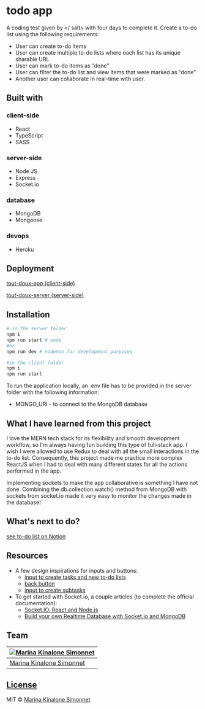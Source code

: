 # todo app
A coding test given by </ salt> with four days to complete it. Create a to-do list using the following requirements:
- User can create to-do items
- User can create multiple to-do lists where each list has its unique sharable URL
- User can mark to-do items as “done”
- User can filter the to-do list and view items that were marked as “done”
- Another user can collaborate in real-time with user.


## Built with 

### client-side
- React
- TypeScript
- SASS
  
### server-side
- Node JS
- Express
- Socket.io
### database
- MongoDB
- Mongoose

### devops
- Heroku

## Deployment

[tout-doux-app (client-side)](https://https://tout-doux-app.herokuapp.com/)

[tout-doux-server (server-side)](https://https://tout-doux-app.herokuapp.com/)

## Installation

```bash
# in the server folder
npm i
npm run start # node
#or
npm run dev # nodemon for development purposes

#in the client folder
npm i
npm run start
```


To run the application locally, an .env file has to be provided in the server folder with the following information:
- MONGO_URI - to connect to the MongoDB database

## What I have learned from this project
I love the MERN tech stack for its flexibility and smooth development workflow, so I'm always having fun building this type of full-stack app. I wish I were allowed to use Redux to deal with all the small interactions in the to-do list. Consequently, this project made me practice more complex ReactJS when I had to deal with many different states for all the actions performed in the app. 

Implementing sockets to make the app collaborative is something I have not done. Combining the db.collection.watch() method from MongoDB with sockets from socket.io made it very easy to monitor the changes made in the database!

## What's next to do?
[see to-do list on Notion](https://www.notion.so/marinakinalone/To-do-app-d3c1a1721d4f46c6b96fa447be7d96f8)
## Resources

- A few design inspirations for inputs and buttons:
     * [input to create tasks and new to-do lists](https://uiverse.io/detail/alexruix/slippery-snail-18)
     * [back button](https://uiverse.io/detail/Jedi-hongbin/modern-sloth-8)
     * [input to create subtasks](https://uiverse.io/detail/satyamchaudharydev/fast-dodo-69)
- To get started with Socket.io, a couple articles (to complete the official documentation):
    * [Socket.IO, React and Node.js](https://www.valentinog.com/blog/socket-react/)
    * [Build your own Realtime Database with Socket.io and MongoDB](https://medium.com/swlh/build-your-own-realtime-database-with-socket-io-and-mongodb-1c561c2bb87)

## Team

[![Marina Kinalone Simonnet](https://avatars.githubusercontent.com/u/63544936?v=3&s=144)](https://github.com/marinakinalone) |
---|
[Marina Kinalone Simonnet](https://github.com/marinakinalone) |

## [License](https://github.com/marinakinalone/todo-list/blob/main/LICENSE.txt)

MIT © [Marina Kinalone Simonnet](https://github.com/marinakinalone)

